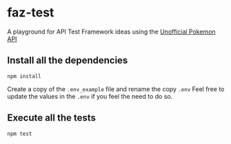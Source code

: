 # faz-test

A playground for API Test Framework ideas using the [Unofficial Pokemon API](https://pokeapi.co/docs/v2)

## Install all the dependencies
``` 
npm install
```

Create a copy of the `.env_example` file and rename the copy `.env`
Feel free to update the values in the `.env` if you feel the need to do so.

## Execute all the tests
```
npm test
```